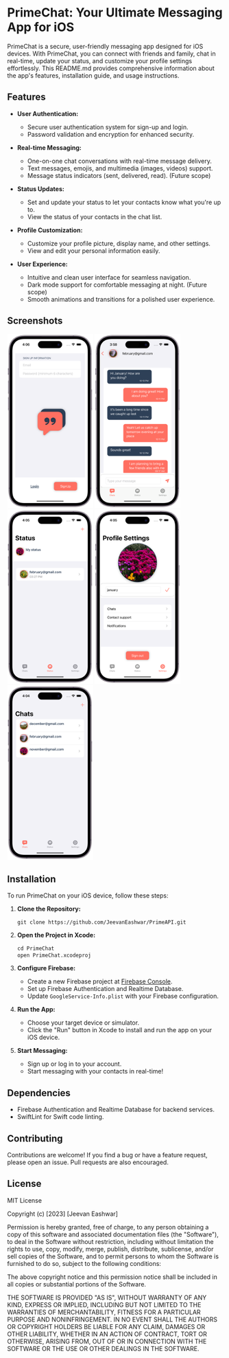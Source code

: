 
# PrimeChat: Your Ultimate Messaging App for iOS

PrimeChat is a secure, user-friendly messaging app designed for iOS devices. With PrimeChat, you can connect with friends and family, chat in real-time, update your status, and customize your profile settings effortlessly. This README.md provides comprehensive information about the app's features, installation guide, and usage instructions.

## Features

- **User Authentication:**
  - Secure user authentication system for sign-up and login.
  - Password validation and encryption for enhanced security.
  
- **Real-time Messaging:**
  - One-on-one chat conversations with real-time message delivery.
  - Text messages, emojis, and multimedia (images, videos) support.
  - Message status indicators (sent, delivered, read). (Future scope)

- **Status Updates:**
  - Set and update your status to let your contacts know what you're up to.
  - View the status of your contacts in the chat list.

- **Profile Customization:**
  - Customize your profile picture, display name, and other settings.
  - View and edit your personal information easily.

- **User Experience:**
  - Intuitive and clean user interface for seamless navigation.
  - Dark mode support for comfortable messaging at night. (Future scope)
  - Smooth animations and transitions for a polished user experience.

## Screenshots

<img src="/screenshots/login_screen.png" alt="Login Screen" width="200"/>
<img src="/screenshots/chat_conversation.png" alt="Chat Conversation" width="200"/>
<img src="/screenshots/status_updates.png" alt="Status Updates" width="200"/>
<img src="/screenshots/profile_settings.png" alt="Profile settings" width="200"/>
<img src="/screenshots/chat_list.png" alt="Chats list" width="200"/>


## Installation

To run PrimeChat on your iOS device, follow these steps:

1. **Clone the Repository:**
   ```
   git clone https://github.com/JeevanEashwar/PrimeAPI.git
   ```

2. **Open the Project in Xcode:**
   ```
   cd PrimeChat
   open PrimeChat.xcodeproj
   ```

3. **Configure Firebase:**
   - Create a new Firebase project at [Firebase Console](https://console.firebase.google.com/).
   - Set up Firebase Authentication and Realtime Database.
   - Update `GoogleService-Info.plist` with your Firebase configuration.

4. **Run the App:**
   - Choose your target device or simulator.
   - Click the "Run" button in Xcode to install and run the app on your iOS device.

5. **Start Messaging:**
   - Sign up or log in to your account.
   - Start messaging with your contacts in real-time!

## Dependencies

- Firebase Authentication and Realtime Database for backend services.
- SwiftLint for Swift code linting.

## Contributing

Contributions are welcome! If you find a bug or have a feature request, please open an issue. Pull requests are also encouraged.

## License

MIT License

Copyright (c) [2023] [Jeevan Eashwar]

Permission is hereby granted, free of charge, to any person obtaining a copy
of this software and associated documentation files (the "Software"), to deal
in the Software without restriction, including without limitation the rights
to use, copy, modify, merge, publish, distribute, sublicense, and/or sell
copies of the Software, and to permit persons to whom the Software is
furnished to do so, subject to the following conditions:

The above copyright notice and this permission notice shall be included in all
copies or substantial portions of the Software.

THE SOFTWARE IS PROVIDED "AS IS", WITHOUT WARRANTY OF ANY KIND, EXPRESS OR
IMPLIED, INCLUDING BUT NOT LIMITED TO THE WARRANTIES OF MERCHANTABILITY,
FITNESS FOR A PARTICULAR PURPOSE AND NONINFRINGEMENT. IN NO EVENT SHALL THE
AUTHORS OR COPYRIGHT HOLDERS BE LIABLE FOR ANY CLAIM, DAMAGES OR OTHER
LIABILITY, WHETHER IN AN ACTION OF CONTRACT, TORT OR OTHERWISE, ARISING FROM,
OUT OF OR IN CONNECTION WITH THE SOFTWARE OR THE USE OR OTHER DEALINGS IN THE
SOFTWARE.
